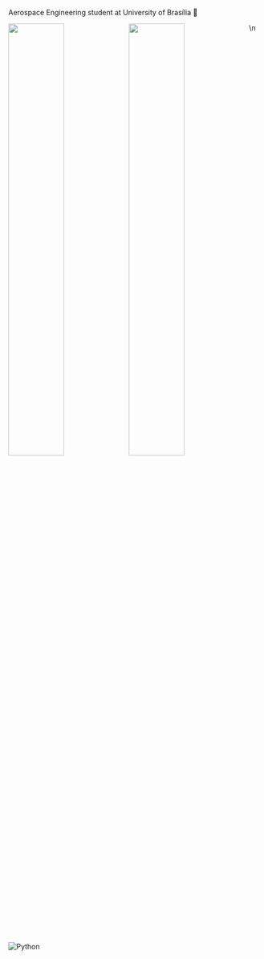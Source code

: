 Aerospace Engineering student at University of Brasília :rocket:

<img align="left" width="47%" src="https://github-readme-stats.vercel.app/api?username=joaorunkel&count_private=true&theme=radical" />

<img align="left" width="47%" src="https://github-readme-stats.vercel.app/api/top-langs/?username=joaorunkel&layout=compact&theme=radical" />

\n

<img alt="Python" align="left" src="https://img.shields.io/badge/python-3670A0?style=for-the-badge&logo=python&logoColor=ffdd54" />









